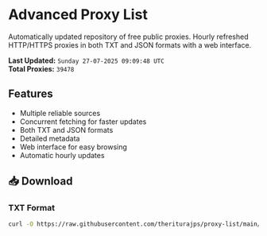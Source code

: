 # Advanced Proxy List

Automatically updated repository of free public proxies. Hourly refreshed HTTP/HTTPS proxies in both TXT and JSON formats with a web interface.

**Last Updated:** `Sunday 27-07-2025 09:09:48 UTC`  
**Total Proxies:** `39478`

## Features
- Multiple reliable sources
- Concurrent fetching for faster updates
- Both TXT and JSON formats
- Detailed metadata
- Web interface for easy browsing
- Automatic hourly updates

## 📥 Download

### TXT Format
```bash
curl -O https://raw.githubusercontent.com/theriturajps/proxy-list/main/proxies.txt